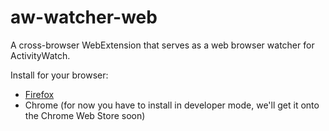 # aw-watcher-web

A cross-browser WebExtension that serves as a web browser watcher for ActivityWatch.

Install for your browser:

 - [Firefox](https://addons.mozilla.org/en-US/firefox/addon/aw-watcher-web-firefox/)
 - Chrome (for now you have to install in developer mode, we'll get it onto the Chrome Web Store soon)
